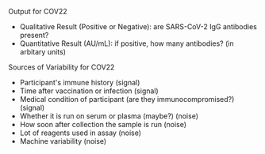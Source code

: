 Output for COV22
- Qualitative Result (Positive or Negative): are SARS-CoV-2 IgG antibodies present?
- Quantitative Result (AU/mL): if positive, how many antibodies? (in arbitary units)

Sources of Variability for COV22
- Participant's immune history (signal)
- Time after vaccination or infection (signal)
- Medical condition of participant (are they immunocompromised?) (signal)
- Whether it is run on serum or plasma (maybe?) (noise)
- How soon after collection the sample is run (noise)
- Lot of reagents used in assay (noise)
- Machine variability (noise)